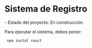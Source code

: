 <h1> Sistema de Registro</h1>
- Estado del proyecto: En construcción.

Para ejecutar el sistema, debes poner:

``` npm instal react```
